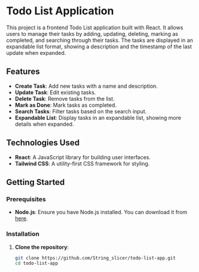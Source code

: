 # Todo List Application

This project is a frontend Todo List application built with React. It allows users to manage their tasks by adding, updating, deleting, marking as completed, and searching through their tasks. The tasks are displayed in an expandable list format, showing a description and the timestamp of the last update when expanded.

## Features

- **Create Task**: Add new tasks with a name and description.
- **Update Task**: Edit existing tasks.
- **Delete Task**: Remove tasks from the list.
- **Mark as Done**: Mark tasks as completed.
- **Search Tasks**: Filter tasks based on the search input.
- **Expandable List**: Display tasks in an expandable list, showing more details when expanded.

## Technologies Used

- **React**: A JavaScript library for building user interfaces.
- **Tailwind CSS**: A utility-first CSS framework for styling.


## Getting Started

### Prerequisites

- **Node.js**: Ensure you have Node.js installed. You can download it from [here](https://nodejs.org/).

### Installation

1. **Clone the repository**:
   ```bash
   git clone https://github.com/String_slicer/todo-list-app.git
   cd todo-list-app
